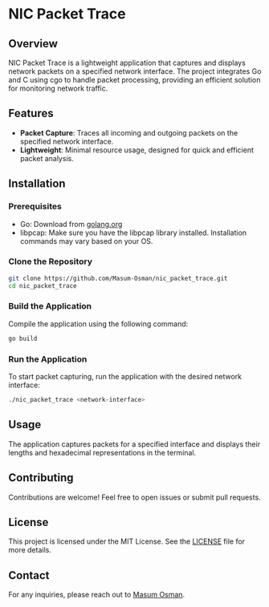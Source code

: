 # NIC Packet Trace

## Overview

NIC Packet Trace is a lightweight application that captures and displays network packets on a specified network interface. The project integrates Go and C using cgo to handle packet processing, providing an efficient solution for monitoring network traffic.

## Features

- **Packet Capture**: Traces all incoming and outgoing packets on the specified network interface.
- **Lightweight**: Minimal resource usage, designed for quick and efficient packet analysis.

## Installation

### Prerequisites

- Go: Download from [golang.org](https://golang.org/)
- libpcap: Make sure you have the libpcap library installed. Installation commands may vary based on your OS.

### Clone the Repository

```bash
git clone https://github.com/Masum-Osman/nic_packet_trace.git
cd nic_packet_trace
```

### Build the Application

Compile the application using the following command:

```bash
go build
```

### Run the Application

To start packet capturing, run the application with the desired network interface:

```bash
./nic_packet_trace <network-interface>
```

## Usage

The application captures packets for a specified interface and displays their lengths and hexadecimal representations in the terminal.

## Contributing

Contributions are welcome! Feel free to open issues or submit pull requests.

## License

This project is licensed under the MIT License. See the [LICENSE](LICENSE) file for more details.

## Contact

For any inquiries, please reach out to [Masum Osman](mailto:osmanmasum.cs@gmail.com).
